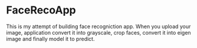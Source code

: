 # FaceRecoApp
This is my attempt of building face recogniction app. When you upload your image, application convert it into grayscale, crop faces, convert it into eigen image and 
finally model it to predict.
